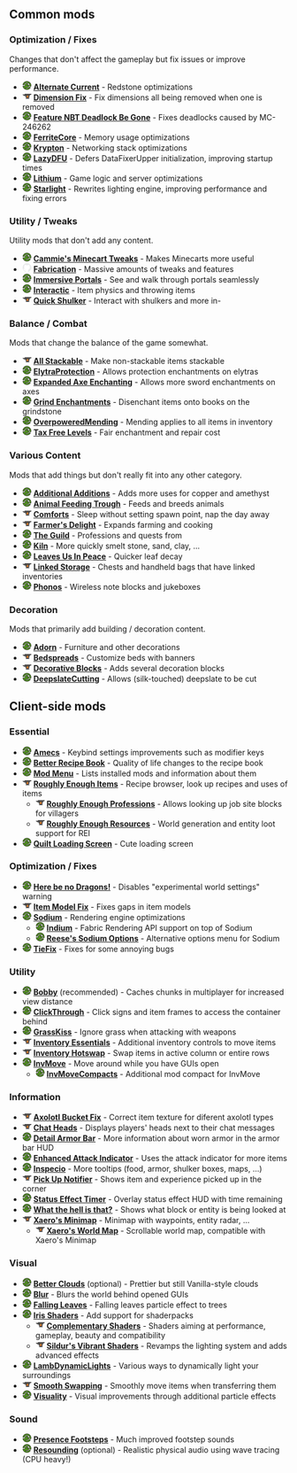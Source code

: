 ## Common mods

### Optimization / Fixes

Changes that don't affect the gameplay but fix issues or improve performance.

- ![](icon/mr.png) **[Alternate Current]** - Redstone optimizations
- ![](icon/cf.png) **[Dimension Fix]** - Fix dimensions all being removed when one is removed
- ![](icon/mr.png) **[Feature NBT Deadlock Be Gone]** - Fixes deadlocks caused by MC-246262
- ![](icon/mr.png) **[FerriteCore]** - Memory usage optimizations
- ![](icon/mr.png) **[Krypton]** - Networking stack optimizations
- ![](icon/mr.png) **[LazyDFU]** - Defers DataFixerUpper initialization, improving startup times
- ![](icon/mr.png) **[Lithium]** - Game logic and server optimizations
- ![](icon/mr.png) **[Starlight]** - Rewrites lighting engine, improving performance and fixing errors

[Alternate Current]: https://modrinth.com/mod/alternate-current
[Dimension Fix]: https://www.curseforge.com/minecraft/mc-mods/dimension-fix-some-forge-patches-ported
[Feature NBT Deadlock Be Gone]: https://modrinth.com/mod/feature-nbt-deadlock-be-gone
[FerriteCore]: https://modrinth.com/mod/ferrite-core
[Krypton]: https://modrinth.com/mod/krypton
[LazyDFU]: https://modrinth.com/mod/lazydfu
[Lithium]: https://modrinth.com/mod/lithium
[Starlight]: https://modrinth.com/mod/starlight

### Utility / Tweaks

Utility mods that don't add any content.

- ![](icon/mr.png) **[Cammie's Minecart Tweaks]** - Makes Minecarts more useful
- ![](icon/gh.png) **[Fabrication]** - Massive amounts of tweaks and features
- ![](icon/mr.png) **[Immersive Portals]** - See and walk through portals seamlessly
- ![](icon/mr.png) **[Interactic]** - Item physics and throwing items
- ![](icon/cf.png) **[Quick Shulker]** - Interact with shulkers and more in-

[Cammie's Minecart Tweaks]: https://modrinth.com/mod/cammies-minecart-tweaks
[Fabrication]: https://github.com/unascribed/Fabrication
[Immersive Portals]: https://modrinth.com/mod/immersiveportals
[Interactic]: https://modrinth.com/mod/interactic
[Quick Shulker]: https://www.curseforge.com/minecraft/mc-mods/quick-shulker

### Balance / Combat

Mods that change the balance of the game somewhat.

- ![](icon/cf.png) **[All Stackable]** - Make non-stackable items stackable
- ![](icon/mr.png) **[ElytraProtection]** - Allows protection enchantments on elytras
- ![](icon/mr.png) **[Expanded Axe Enchanting]** - Allows more sword enchantments on axes
- ![](icon/mr.png) **[Grind Enchantments]** - Disenchant items onto books on the grindstone
- ![](icon/mr.png) **[OverpoweredMending]** - Mending applies to all items in inventory
- ![](icon/mr.png) **[Tax Free Levels]** - Fair enchantment and repair cost

[All Stackable]: https://www.curseforge.com/minecraft/mc-mods/all-stackable
[ElytraProtection]: https://modrinth.com/mod/elytraprotection
[Expanded Axe Enchanting]: https://modrinth.com/mod/expanded-axe-enchanting
[Grind Enchantments]: https://modrinth.com/mod/grind-enchantments
[OverpoweredMending]: https://modrinth.com/mod/overpoweredmending
[Tax Free Levels]: https://modrinth.com/mod/tax-free-levels

### Various Content

Mods that add things but don't really fit into any other category.

- ![](icon/mr.png) **[Additional Additions]** - Adds more uses for copper and amethyst
- ![](icon/mr.png) **[Animal Feeding Trough]** - Feeds and breeds animals
- ![](icon/cf.png) **[Comforts]** - Sleep without setting spawn point, nap the day away
- ![](icon/cf.png) **[Farmer's Delight]** - Expands farming and cooking
- ![](icon/mr.png) **[The Guild]** - Professions and quests from
- ![](icon/mr.png) **[Kiln]** - More quickly smelt stone, sand, clay, ...
- ![](icon/mr.png) **[Leaves Us In Peace]** - Quicker leaf decay
- ![](icon/cf.png) **[Linked Storage]** - Chests and handheld bags that have linked inventories
- ![](icon/mr.png) **[Phonos]** - Wireless note blocks and jukeboxes

[Additional Additions]: https://modrinth.com/mod/addadd
[Animal Feeding Trough]: https://modrinth.com/mod/animal_feeding_trough
[Comforts]: https://www.curseforge.com/minecraft/mc-mods/comforts-fabric
[Farmer's Delight]: https://www.curseforge.com/minecraft/mc-mods/farmers-delight-fabric
[The Guild]: https://modrinth.com/mod/guild
[Kiln]: https://modrinth.com/mod/kiln
[Leaves Us In Peace]: https://modrinth.com/mod/leaves-us-in-peace
[Linked Storage]: https://www.curseforge.com/minecraft/mc-mods/linked-storage
[Phonos]: https://modrinth.com/mod/phonos

### Decoration

Mods that primarily add building / decoration content.

- ![](icon/mr.png) **[Adorn]** - Furniture and other decorations
- ![](icon/cf.png) **[Bedspreads]** - Customize beds with banners
- ![](icon/cf.png) **[Decorative Blocks]** - Adds several decoration blocks
- ![](icon/mr.png) **[DeepslateCutting]** - Allows (silk-touched) deepslate to be cut

[Adorn]: https://modrinth.com/mod/adorn
[Bedspreads]: https://www.curseforge.com/minecraft/mc-mods/bedspreads-fabric
[Decorative Blocks]: https://www.curseforge.com/minecraft/mc-mods/decorative-blocks
[DeepslateCutting]: https://modrinth.com/mod/deepslatecutting


## Client-side mods

### Essential

- ![](icon/mr.png) **[Amecs]** - Keybind settings improvements such as modifier keys
- ![](icon/mr.png) **[Better Recipe Book]** - Quality of life changes to the recipe book
- ![](icon/mr.png) **[Mod Menu]** - Lists installed mods and information about them
- ![](icon/cf.png) **[Roughly Enough Items]** - Recipe browser, look up recipes and uses of items
  - ![](icon/cf.png) **[Roughly Enough Professions]** - Allows looking up job site blocks for villagers
  - ![](icon/cf.png) **[Roughly Enough Resources]** - World generation and entity loot support for REI
- ![](icon/mr.png) **[Quilt Loading Screen]** - Cute loading screen

[Amecs]: https://modrinth.com/mod/amecs
[Better Recipe Book]: https://modrinth.com/mod/brb
[Mod Menu]: https://modrinth.com/mod/modmenu
[Roughly Enough Items]: https://www.curseforge.com/minecraft/mc-mods/roughly-enough-items
[Roughly Enough Professions]: https://www.curseforge.com/minecraft/mc-mods/roughly-enough-professions-rep
[Roughly Enough Resources]: https://www.curseforge.com/minecraft/mc-mods/roughly-enough-resources
[Quilt Loading Screen]: https://modrinth.com/mod/quilt-loading-screen

### Optimization / Fixes

- ![](icon/mr.png) **[Here be no Dragons!]** - Disables "experimental world settings" warning
- ![](icon/cf.png) **[Item Model Fix]** - Fixes gaps in item models
- ![](icon/mr.png) **[Sodium]** - Rendering engine optimizations
  - ![](icon/mr.png) **[Indium]** - Fabric Rendering API support on top of Sodium
  - ![](icon/mr.png) **[Reese's Sodium Options]** - Alternative options menu for Sodium
- ![](icon/mr.png) **[TieFix]** - Fixes for some annoying bugs

[Here be no Dragons!]: https://modrinth.com/mod/here-be-no-dragons
[Item Model Fix]: https://www.curseforge.com/minecraft/mc-mods/item-model-fix
[Sodium]: https://modrinth.com/mod/sodium
[Indium]: https://modrinth.com/mod/indium
[Reese's Sodium Options]: https://modrinth.com/mod/reeses-sodium-options
[TieFix]: https://modrinth.com/mod/tiefix

### Utility

- ![](icon/mr.png) **[Bobby]** (recommended) - Caches chunks in multiplayer for increased view distance
- ![](icon/mr.png) **[ClickThrough]** - Click signs and item frames to access the container behind
- ![](icon/mr.png) **[GrassKiss]** - Ignore grass when attacking with weapons
- ![](icon/cf.png) **[Inventory Essentials]** - Additional inventory controls to move items
- ![](icon/cf.png) **[Inventory Hotswap]** - Swap items in active column or entire rows
- ![](icon/mr.png) **[InvMove]** - Move around while you have GUIs open
  - ![](icon/mr.png) **[InvMoveCompacts]** - Additional mod compact for InvMove

[Bobby]: https://modrinth.com/mod/bobby
[ClickThrough]: https://modrinth.com/mod/clickthrough
[GrassKiss]: https://modrinth.com/mod/grass-kiss
[Inventory Essentials]: https://www.curseforge.com/minecraft/mc-mods/inventory-essentials-fabric
[Inventory Hotswap]: https://www.curseforge.com/minecraft/mc-mods/inventory-hotswap
[InvMove]: https://modrinth.com/mod/invmove
[InvMoveCompacts]: https://modrinth.com/mod/invmovecompats

### Information

- ![](icon/cf.png) **[Axolotl Bucket Fix]** - Correct item texture for diferent axolotl types
- ![](icon/cf.png) **[Chat Heads]** - Displays players' heads next to their chat messages
- ![](icon/mr.png) **[Detail Armor Bar]** - More information about worn armor in the armor bar HUD
- ![](icon/mr.png) **[Enhanced Attack Indicator]** - Uses the attack indicator for more items
- ![](icon/mr.png) **[Inspecio]** - More tooltips (food, armor, shulker boxes, maps, ...)
- ![](icon/cf.png) **[Pick Up Notifier]** - Shows item and experience picked up in the corner
- ![](icon/mr.png) **[Status Effect Timer]** - Overlay status effect HUD with time remaining
- ![](icon/mr.png) **[What the hell is that?]** - Shows what block or entity is being looked at
- ![](icon/cf.png) **[Xaero's Minimap]** - Minimap with waypoints, entity radar, ...
  - ![](icon/cf.png) **[Xaero's World Map]** - Scrollable world map, compatible with Xaero's Minimap

[Axolotl Bucket Fix]: https://www.curseforge.com/minecraft/mc-mods/axolotl-bucket-fix
[Chat Heads]: https://www.curseforge.com/minecraft/mc-mods/chat-heads
[Detail Armor Bar]: https://modrinth.com/mod/detail-armor-bar
[Enhanced Attack Indicator]: https://modrinth.com/mod/enhanced-attack-indicator
[Inspecio]: https://modrinth.com/mod/inspecio
[Pick Up Notifier]: https://www.curseforge.com/minecraft/mc-mods/pick-up-notifier-fabric
[Status Effect Timer]: https://modrinth.com/mod/statuseffecttimer
[What the hell is that?]: https://modrinth.com/mod/wthit
[Xaero's Minimap]: https://www.curseforge.com/minecraft/mc-mods/xaeros-minimap
[Xaero's World Map]: https://www.curseforge.com/minecraft/mc-mods/xaeros-world-map

### Visual

- ![](icon/mr.png) **[Better Clouds]** (optional) - Prettier but still Vanilla-style clouds
- ![](icon/mr.png) **[Blur]** - Blurs the world behind opened GUIs
- ![](icon/mr.png) **[Falling Leaves]** - Falling leaves particle effect to trees
- ![](icon/mr.png) **[Iris Shaders]** - Add support for shaderpacks
  - ![](icon/cf.png) **[Complementary Shaders]** - Shaders aiming at performance, gameplay, beauty and compatibility
  - ![](icon/cf.png) **[Sildur's Vibrant Shaders]** - Revamps the lighting system and adds advanced effects
- ![](icon/mr.png) **[LambDynamicLights]** - Various ways to dynamically light your surroundings
- ![](icon/cf.png) **[Smooth Swapping]** - Smoothly move items when transferring them
- ![](icon/mr.png) **[Visuality]** - Visual improvements through additional particle effects

[Better Clouds]: https://modrinth.com/mod/better-clouds
[Blur]: https://modrinth.com/mod/blur-fabric
[Falling Leaves]: https://modrinth.com/mod/fallingleaves
[Iris Shaders]: https://modrinth.com/mod/iris
[Complementary Shaders]: https://www.curseforge.com/minecraft/customization/complementary-shaders
[Sildur's Vibrant Shaders]: https://www.curseforge.com/minecraft/customization/sildurs-vibrant-shaders
[LambDynamicLights]: https://modrinth.com/mod/lambdynamiclights
[Smooth Swapping]: https://www.curseforge.com/minecraft/mc-mods/smooth-swapping
[Visuality]: https://modrinth.com/mod/visuality

### Sound

- ![](icon/mr.png) **[Presence Footsteps]** - Much improved footstep sounds
- ![](icon/mr.png) **[Resounding]** (optional) - Realistic physical audio using wave tracing (CPU heavy!)

[Presence Footsteps]: https://modrinth.com/mod/presence-footsteps
[Resounding]: https://modrinth.com/mod/resounding


